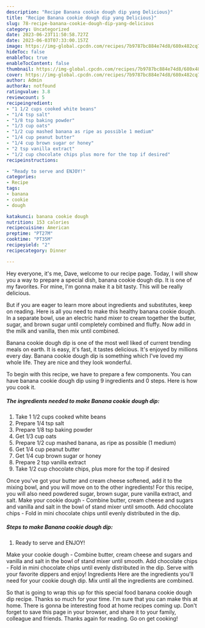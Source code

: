 ```yaml
---
description: "Recipe Banana cookie dough dip yang Delicious}"
title: "Recipe Banana cookie dough dip yang Delicious}"
slug: 78-recipe-banana-cookie-dough-dip-yang-delicious
category: Uncategorized
date: 2023-06-23T11:50:58.727Z
date: 2023-06-03T07:33:00.157Z
image: https://img-global.cpcdn.com/recipes/7b9787bc884e74d8/680x482cq70/banana-cookie-dough-dip-recipe-main-photo.jpg
hideToc: false
enableToc: true
enableTocContent: false
thumbnail: https://img-global.cpcdn.com/recipes/7b9787bc884e74d8/680x482cq70/banana-cookie-dough-dip-recipe-main-photo.jpg
cover: https://img-global.cpcdn.com/recipes/7b9787bc884e74d8/680x482cq70/banana-cookie-dough-dip-recipe-main-photo.jpg
author: Admin
authorAv: notfound
ratingvalue: 3.8
reviewcount: 5
recipeingredient:
- "1 1/2 cups cooked white beans"
- "1/4 tsp salt"
- "1/8 tsp baking powder"
- "1/3 cup oats"
- "1/2 cup mashed banana as ripe as possible 1 medium"
- "1/4 cup peanut butter"
- "1/4 cup brown sugar or honey"
- "2 tsp vanilla extract"
- "1/2 cup chocolate chips plus more for the top if desired"
recipeinstructions:

- "Ready to serve and ENJOY!"
categories:
- Recipe
tags:
- banana
- cookie
- dough

katakunci: banana cookie dough 
nutrition: 153 calories
recipecuisine: American
preptime: "PT27M"
cooktime: "PT35M"
recipeyield: "2"
recipecategory: Dinner

---
```



Hey everyone, it's me, Dave, welcome to our recipe page. Today, I will show you a way to prepare a special dish, banana cookie dough dip. It is one of my favorites. For mine, I'm gonna make it a bit tasty. This will be really delicious.

But if you are eager to learn more about ingredients and substitutes, keep on reading. Here is all you need to make this healthy banana cookie dough. In a separate bowl, use an electric hand mixer to cream together the butter, sugar, and brown sugar until completely combined and fluffy. Now add in the milk and vanilla, then mix until combined.

Banana cookie dough dip is one of the most well liked of current trending meals on earth. It is easy, it's fast, it tastes delicious. It's enjoyed by millions every day. Banana cookie dough dip is something which I've loved my whole life. They are nice and they look wonderful.


To begin with this recipe, we have to prepare a few components. You can have banana cookie dough dip using 9 ingredients and 0 steps. Here is how you cook it.

<!--inarticleads1-->

##### The ingredients needed to make Banana cookie dough dip:

1. Take 1 1/2 cups cooked white beans
1. Prepare 1/4 tsp salt
1. Prepare 1/8 tsp baking powder
1. Get 1/3 cup oats
1. Prepare 1/2 cup mashed banana, as ripe as possible (1 medium)
1. Get 1/4 cup peanut butter
1. Get 1/4 cup brown sugar or honey
1. Prepare 2 tsp vanilla extract
1. Take 1/2 cup chocolate chips, plus more for the top if desired


Once you&#39;ve got your butter and cream cheese softened, add it to the mixing bowl, and you will move on to the other ingredients! For this recipe, you will also need powdered sugar, brown sugar, pure vanilla extract, and salt. Make your cookie dough - Combine butter, cream cheese and sugars and vanilla and salt in the bowl of stand mixer until smooth. Add chocolate chips - Fold in mini chocolate chips until evenly distributed in the dip. 

<!--inarticleads2-->

##### Steps to make Banana cookie dough dip:


1. Ready to serve and ENJOY!

Make your cookie dough - Combine butter, cream cheese and sugars and vanilla and salt in the bowl of stand mixer until smooth. Add chocolate chips - Fold in mini chocolate chips until evenly distributed in the dip. Serve with your favorite dippers and enjoy! Ingredients Here are the ingredients you&#39;ll need for your cookie dough dip. Mix until all the ingredients are combined. 

So that is going to wrap this up for this special food banana cookie dough dip recipe. Thanks so much for your time. I'm sure that you can make this at home. There is gonna be interesting food at home recipes coming up. Don't forget to save this page in your browser, and share it to your family, colleague and friends. Thanks again for reading. Go on get cooking!

